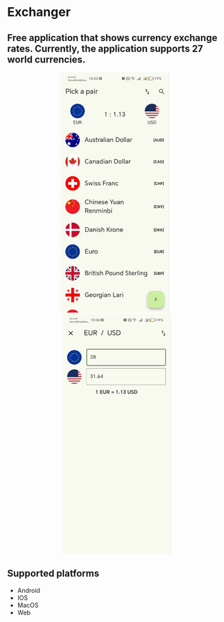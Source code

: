 # Exchanger

## Free application that shows currency exchange rates. Currently, the application supports 27 world currencies.

<p align="center">
  <img src="https://github.com/viacheslav-chugunov/Exchanger-Flutter/blob/main/github_assets/preview_1.jpg" width="250" >
  <b>&nbsp</b>
  <img src="https://github.com/viacheslav-chugunov/Exchanger-Flutter/blob/main/github_assets/preview_2.jpg" width="250" >
</p>

## Supported platforms

- Android
- IOS
- MacOS
- Web
